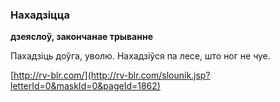 ### Нахадзіцца
**дзеяслоў, закончанае трыванне**

Пахадзіць доўга, уволю. Нахадзіўся па лесе, што ног не чуе.

<a rel="author">[http://rv-blr.com/](http://rv-blr.com/slounik.jsp?letterId=0&maskId=0&pageId=1862)</a>
